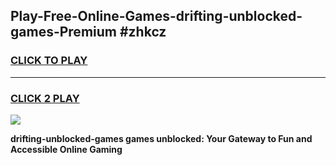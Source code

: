 
## Play-Free-Online-Games-drifting-unblocked-games-Premium #zhkcz
<h3>
<a href="https://premium.freeplayer.one?title=drifting-unblocked-games&ref=8M">CLICK TO PLAY</a></h3>
<hr>

<h3>
<a href="https://premium.freeplayer.one?title=drifting-unblocked-games&ref=8M">CLICK 2 PLAY</a>
  
</h3>

<a href="https://premium.freeplayer.one?title=drifting-unblocked-games&ref=8M"><img src="https://clearcache.store/games.png"></a>


**drifting-unblocked-games games unblocked: Your Gateway to Fun and Accessible Online Gaming**
